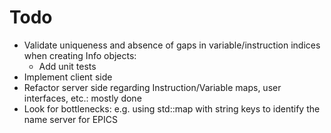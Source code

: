 # Todo

* Validate uniqueness and absence of gaps in variable/instruction indices when creating Info objects:
  * Add unit tests
* Implement client side
* Refactor server side regarding Instruction/Variable maps, user interfaces, etc.: mostly done
* Look for bottlenecks: e.g. using std::map with string keys to identify the name server for EPICS
